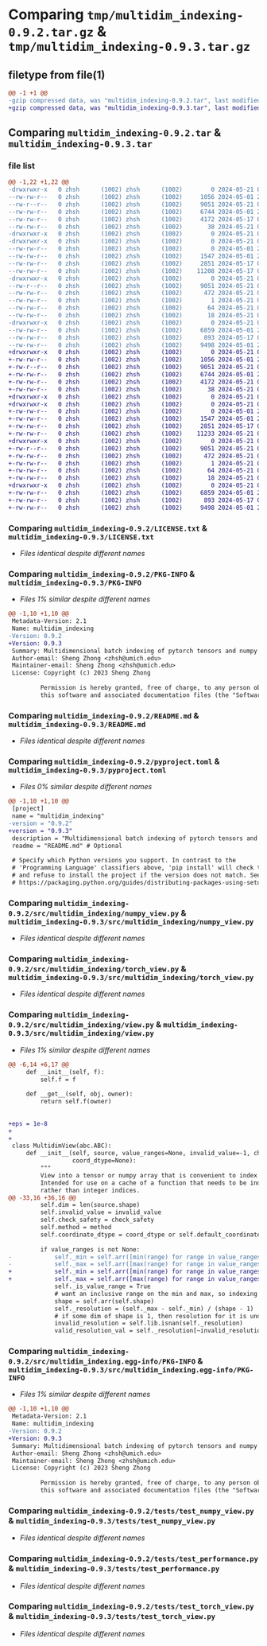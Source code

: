 # Comparing `tmp/multidim_indexing-0.9.2.tar.gz` & `tmp/multidim_indexing-0.9.3.tar.gz`

## filetype from file(1)

```diff
@@ -1 +1 @@
-gzip compressed data, was "multidim_indexing-0.9.2.tar", last modified: Tue May 21 01:12:50 2024, max compression
+gzip compressed data, was "multidim_indexing-0.9.3.tar", last modified: Tue May 21 02:35:05 2024, max compression
```

## Comparing `multidim_indexing-0.9.2.tar` & `multidim_indexing-0.9.3.tar`

### file list

```diff
@@ -1,22 +1,22 @@
-drwxrwxr-x   0 zhsh      (1002) zhsh      (1002)        0 2024-05-21 01:12:50.772292 multidim_indexing-0.9.2/
--rw-rw-r--   0 zhsh      (1002) zhsh      (1002)     1056 2024-05-01 20:02:46.000000 multidim_indexing-0.9.2/LICENSE.txt
--rw-r--r--   0 zhsh      (1002) zhsh      (1002)     9051 2024-05-21 01:12:50.772292 multidim_indexing-0.9.2/PKG-INFO
--rw-rw-r--   0 zhsh      (1002) zhsh      (1002)     6744 2024-05-01 20:02:46.000000 multidim_indexing-0.9.2/README.md
--rw-rw-r--   0 zhsh      (1002) zhsh      (1002)     4172 2024-05-17 02:36:21.000000 multidim_indexing-0.9.2/pyproject.toml
--rw-rw-r--   0 zhsh      (1002) zhsh      (1002)       38 2024-05-21 01:12:50.772292 multidim_indexing-0.9.2/setup.cfg
-drwxrwxr-x   0 zhsh      (1002) zhsh      (1002)        0 2024-05-21 01:12:50.768292 multidim_indexing-0.9.2/src/
-drwxrwxr-x   0 zhsh      (1002) zhsh      (1002)        0 2024-05-21 01:12:50.768292 multidim_indexing-0.9.2/src/multidim_indexing/
--rw-rw-r--   0 zhsh      (1002) zhsh      (1002)        0 2024-05-01 20:02:46.000000 multidim_indexing-0.9.2/src/multidim_indexing/__init__.py
--rw-rw-r--   0 zhsh      (1002) zhsh      (1002)     1547 2024-05-01 20:02:46.000000 multidim_indexing-0.9.2/src/multidim_indexing/numpy_view.py
--rw-rw-r--   0 zhsh      (1002) zhsh      (1002)     2851 2024-05-17 02:30:54.000000 multidim_indexing-0.9.2/src/multidim_indexing/torch_view.py
--rw-rw-r--   0 zhsh      (1002) zhsh      (1002)    11208 2024-05-17 02:35:21.000000 multidim_indexing-0.9.2/src/multidim_indexing/view.py
-drwxrwxr-x   0 zhsh      (1002) zhsh      (1002)        0 2024-05-21 01:12:50.768292 multidim_indexing-0.9.2/src/multidim_indexing.egg-info/
--rw-r--r--   0 zhsh      (1002) zhsh      (1002)     9051 2024-05-21 01:12:50.000000 multidim_indexing-0.9.2/src/multidim_indexing.egg-info/PKG-INFO
--rw-rw-r--   0 zhsh      (1002) zhsh      (1002)      472 2024-05-21 01:12:50.000000 multidim_indexing-0.9.2/src/multidim_indexing.egg-info/SOURCES.txt
--rw-rw-r--   0 zhsh      (1002) zhsh      (1002)        1 2024-05-21 01:12:50.000000 multidim_indexing-0.9.2/src/multidim_indexing.egg-info/dependency_links.txt
--rw-rw-r--   0 zhsh      (1002) zhsh      (1002)       64 2024-05-21 01:12:50.000000 multidim_indexing-0.9.2/src/multidim_indexing.egg-info/requires.txt
--rw-rw-r--   0 zhsh      (1002) zhsh      (1002)       18 2024-05-21 01:12:50.000000 multidim_indexing-0.9.2/src/multidim_indexing.egg-info/top_level.txt
-drwxrwxr-x   0 zhsh      (1002) zhsh      (1002)        0 2024-05-21 01:12:50.768292 multidim_indexing-0.9.2/tests/
--rw-rw-r--   0 zhsh      (1002) zhsh      (1002)     6859 2024-05-01 20:02:46.000000 multidim_indexing-0.9.2/tests/test_numpy_view.py
--rw-rw-r--   0 zhsh      (1002) zhsh      (1002)      893 2024-05-17 01:24:04.000000 multidim_indexing-0.9.2/tests/test_performance.py
--rw-rw-r--   0 zhsh      (1002) zhsh      (1002)     9498 2024-05-01 20:02:46.000000 multidim_indexing-0.9.2/tests/test_torch_view.py
+drwxrwxr-x   0 zhsh      (1002) zhsh      (1002)        0 2024-05-21 02:35:05.616328 multidim_indexing-0.9.3/
+-rw-rw-r--   0 zhsh      (1002) zhsh      (1002)     1056 2024-05-01 20:02:46.000000 multidim_indexing-0.9.3/LICENSE.txt
+-rw-r--r--   0 zhsh      (1002) zhsh      (1002)     9051 2024-05-21 02:35:05.616328 multidim_indexing-0.9.3/PKG-INFO
+-rw-rw-r--   0 zhsh      (1002) zhsh      (1002)     6744 2024-05-01 20:02:46.000000 multidim_indexing-0.9.3/README.md
+-rw-rw-r--   0 zhsh      (1002) zhsh      (1002)     4172 2024-05-21 02:34:47.000000 multidim_indexing-0.9.3/pyproject.toml
+-rw-rw-r--   0 zhsh      (1002) zhsh      (1002)       38 2024-05-21 02:35:05.616328 multidim_indexing-0.9.3/setup.cfg
+drwxrwxr-x   0 zhsh      (1002) zhsh      (1002)        0 2024-05-21 02:35:05.612328 multidim_indexing-0.9.3/src/
+drwxrwxr-x   0 zhsh      (1002) zhsh      (1002)        0 2024-05-21 02:35:05.612328 multidim_indexing-0.9.3/src/multidim_indexing/
+-rw-rw-r--   0 zhsh      (1002) zhsh      (1002)        0 2024-05-01 20:02:46.000000 multidim_indexing-0.9.3/src/multidim_indexing/__init__.py
+-rw-rw-r--   0 zhsh      (1002) zhsh      (1002)     1547 2024-05-01 20:02:46.000000 multidim_indexing-0.9.3/src/multidim_indexing/numpy_view.py
+-rw-rw-r--   0 zhsh      (1002) zhsh      (1002)     2851 2024-05-17 02:30:54.000000 multidim_indexing-0.9.3/src/multidim_indexing/torch_view.py
+-rw-rw-r--   0 zhsh      (1002) zhsh      (1002)    11233 2024-05-21 01:49:15.000000 multidim_indexing-0.9.3/src/multidim_indexing/view.py
+drwxrwxr-x   0 zhsh      (1002) zhsh      (1002)        0 2024-05-21 02:35:05.616328 multidim_indexing-0.9.3/src/multidim_indexing.egg-info/
+-rw-r--r--   0 zhsh      (1002) zhsh      (1002)     9051 2024-05-21 02:35:05.000000 multidim_indexing-0.9.3/src/multidim_indexing.egg-info/PKG-INFO
+-rw-rw-r--   0 zhsh      (1002) zhsh      (1002)      472 2024-05-21 02:35:05.000000 multidim_indexing-0.9.3/src/multidim_indexing.egg-info/SOURCES.txt
+-rw-rw-r--   0 zhsh      (1002) zhsh      (1002)        1 2024-05-21 02:35:05.000000 multidim_indexing-0.9.3/src/multidim_indexing.egg-info/dependency_links.txt
+-rw-rw-r--   0 zhsh      (1002) zhsh      (1002)       64 2024-05-21 02:35:05.000000 multidim_indexing-0.9.3/src/multidim_indexing.egg-info/requires.txt
+-rw-rw-r--   0 zhsh      (1002) zhsh      (1002)       18 2024-05-21 02:35:05.000000 multidim_indexing-0.9.3/src/multidim_indexing.egg-info/top_level.txt
+drwxrwxr-x   0 zhsh      (1002) zhsh      (1002)        0 2024-05-21 02:35:05.612328 multidim_indexing-0.9.3/tests/
+-rw-rw-r--   0 zhsh      (1002) zhsh      (1002)     6859 2024-05-01 20:02:46.000000 multidim_indexing-0.9.3/tests/test_numpy_view.py
+-rw-rw-r--   0 zhsh      (1002) zhsh      (1002)      893 2024-05-17 01:24:04.000000 multidim_indexing-0.9.3/tests/test_performance.py
+-rw-rw-r--   0 zhsh      (1002) zhsh      (1002)     9498 2024-05-01 20:02:46.000000 multidim_indexing-0.9.3/tests/test_torch_view.py
```

### Comparing `multidim_indexing-0.9.2/LICENSE.txt` & `multidim_indexing-0.9.3/LICENSE.txt`

 * *Files identical despite different names*

### Comparing `multidim_indexing-0.9.2/PKG-INFO` & `multidim_indexing-0.9.3/PKG-INFO`

 * *Files 1% similar despite different names*

```diff
@@ -1,10 +1,10 @@
 Metadata-Version: 2.1
 Name: multidim_indexing
-Version: 0.9.2
+Version: 0.9.3
 Summary: Multidimensional batch indexing of pytorch tensors and numpy arrays
 Author-email: Sheng Zhong <zhsh@umich.edu>
 Maintainer-email: Sheng Zhong <zhsh@umich.edu>
 License: Copyright (c) 2023 Sheng Zhong
         
         Permission is hereby granted, free of charge, to any person obtaining a copy of
         this software and associated documentation files (the "Software"), to deal in
```

### Comparing `multidim_indexing-0.9.2/README.md` & `multidim_indexing-0.9.3/README.md`

 * *Files identical despite different names*

### Comparing `multidim_indexing-0.9.2/pyproject.toml` & `multidim_indexing-0.9.3/pyproject.toml`

 * *Files 0% similar despite different names*

```diff
@@ -1,10 +1,10 @@
 [project]
 name = "multidim_indexing"
-version = "0.9.2"
+version = "0.9.3"
 description = "Multidimensional batch indexing of pytorch tensors and numpy arrays"
 readme = "README.md" # Optional
 
 # Specify which Python versions you support. In contrast to the
 # 'Programming Language' classifiers above, 'pip install' will check this
 # and refuse to install the project if the version does not match. See
 # https://packaging.python.org/guides/distributing-packages-using-setuptools/#python-requires
```

### Comparing `multidim_indexing-0.9.2/src/multidim_indexing/numpy_view.py` & `multidim_indexing-0.9.3/src/multidim_indexing/numpy_view.py`

 * *Files identical despite different names*

### Comparing `multidim_indexing-0.9.2/src/multidim_indexing/torch_view.py` & `multidim_indexing-0.9.3/src/multidim_indexing/torch_view.py`

 * *Files identical despite different names*

### Comparing `multidim_indexing-0.9.2/src/multidim_indexing/view.py` & `multidim_indexing-0.9.3/src/multidim_indexing/view.py`

 * *Files 1% similar despite different names*

```diff
@@ -6,14 +6,17 @@
     def __init__(self, f):
         self.f = f
 
     def __get__(self, obj, owner):
         return self.f(owner)
 
 
+eps = 1e-8
+
+
 class MultidimView(abc.ABC):
     def __init__(self, source, value_ranges=None, invalid_value=-1, check_safety=True, method='nearest',
                  coord_dtype=None):
         """
         View into a tensor or numpy array that is convenient to index using a batch of indices.
         Intended for use on a cache of a function that needs to be indexed into with coordinates
         rather than integer indices.
@@ -33,16 +36,16 @@
         self.dim = len(source.shape)
         self.invalid_value = invalid_value
         self.check_safety = check_safety
         self.method = method
         self.coordinate_dtype = coord_dtype or self.default_coordinate_dtype
 
         if value_ranges is not None:
-            self._min = self.arr([min(range) for range in value_ranges])
-            self._max = self.arr([max(range) for range in value_ranges])
+            self._min = self.arr([min(range) for range in value_ranges]) - eps
+            self._max = self.arr([max(range) for range in value_ranges]) + eps
             self._is_value_range = True
             # want an inclusive range on the min and max, so indexing with max should be valid
             shape = self.arr(self.shape)
             self._resolution = (self._max - self._min) / (shape - 1)
             # if some dim of shape is 1, then resolution for it is undefined
             invalid_resolution = self.lib.isnan(self._resolution)
             valid_resolution_val = self._resolution[~invalid_resolution]
```

### Comparing `multidim_indexing-0.9.2/src/multidim_indexing.egg-info/PKG-INFO` & `multidim_indexing-0.9.3/src/multidim_indexing.egg-info/PKG-INFO`

 * *Files 1% similar despite different names*

```diff
@@ -1,10 +1,10 @@
 Metadata-Version: 2.1
 Name: multidim_indexing
-Version: 0.9.2
+Version: 0.9.3
 Summary: Multidimensional batch indexing of pytorch tensors and numpy arrays
 Author-email: Sheng Zhong <zhsh@umich.edu>
 Maintainer-email: Sheng Zhong <zhsh@umich.edu>
 License: Copyright (c) 2023 Sheng Zhong
         
         Permission is hereby granted, free of charge, to any person obtaining a copy of
         this software and associated documentation files (the "Software"), to deal in
```

### Comparing `multidim_indexing-0.9.2/tests/test_numpy_view.py` & `multidim_indexing-0.9.3/tests/test_numpy_view.py`

 * *Files identical despite different names*

### Comparing `multidim_indexing-0.9.2/tests/test_performance.py` & `multidim_indexing-0.9.3/tests/test_performance.py`

 * *Files identical despite different names*

### Comparing `multidim_indexing-0.9.2/tests/test_torch_view.py` & `multidim_indexing-0.9.3/tests/test_torch_view.py`

 * *Files identical despite different names*

